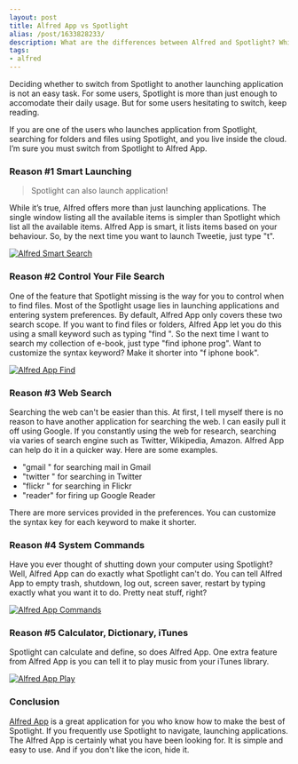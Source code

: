 ```yaml
---
layout: post
title: Alfred App vs Spotlight
alias: /post/1633828233/‎
description: What are the differences between Alfred and Spotlight? Which one is better?
tags:
- alfred
---
```

Deciding whether to switch from Spotlight to another launching application is not an easy task. For some users, Spotlight is more than just enough to accomodate their daily usage. But for some users hesitating to switch, keep reading.

If you are one of the users who launches application from Spotlight, searching for folders and files using Spotlight, and you live inside the cloud. I’m sure you must switch from Spotlight to Alfred App.

<!--more-->

### Reason #1 Smart Launching

> Spotlight can also launch application!

While it’s true, Alfred offers more than just launching applications. The single window listing all the available items is simpler than Spotlight which list all the available items. Alfred App is smart, it lists items based on your behaviour. So, by the next time you want to launch Tweetie, just type "t".

[ ![Alfred Smart Search][img1] ](http://images.sayzlim.net/2010/11/alfred_apps.jpg "Alfred Smart Search")

[img1]: http://images.sayzlim.net/2010/11/alfred_apps.jpg "Alfred Smart Search"

### Reason #2 Control Your File Search
One of the feature that Spotlight missing is the way for you to control when to find files. Most of the Spotlight usage lies in launching applications and entering system preferences. By default, Alfred App only covers these two search scope. If you want to find files or folders, Alfred App let you do this using a small keyword such as typing "find <keyword>". So the next time I want to search my collection of e-book, just type "find iphone prog". Want to customize the syntax keyword? Make it shorter into "f iphone book".

[ ![Alfred App Find][img2] ](http://images.sayzlim.net/2010/11/alfred_find.jpg "Alfred App Find")

[img2]: http://images.sayzlim.net/2010/11/alfred_find.jpg "Alfred App Find"

### Reason #3 Web Search
Searching the web can't be easier than this. At first, I tell myself there is no reason to have another application for searching the web. I can easily pull it off using Google. If you constantly using the web for research, searching via varies of search engine such as Twitter, Wikipedia, Amazon. Alfred App can help do it in a quicker way. Here are some examples.

- "gmail <keyword>" for searching mail in Gmail
- "twitter <keyword>" for searching in Twitter
- "flickr <keyword>" for searching in Flickr
- "reader" for firing up Google Reader

There are more services provided in the preferences. You can customize the syntax key for each keyword to make it shorter.

### Reason #4 System Commands
Have you ever thought of shutting down your computer using Spotlight? Well, Alfred App can do exactly what Spotlight can't do. You can tell Alfred App to empty trash, shutdown, log out, screen saver, restart by typing exactly what you want it to do. Pretty neat stuff, right?

[ ![Alfred App Commands][img4] ](http://images.sayzlim.net/2010/11/alfred_commands.jpg "Alfred App Commands")

[img4]: http://images.sayzlim.net/2010/11/alfred_commands.jpg "Alfred App Commands"

### Reason #5 Calculator, Dictionary, iTunes
Spotlight can calculate and define, so does Alfred App. One extra feature from Alfred App is you can tell it to play music from your iTunes library.

[ ![Alfred App Play][img5] ](http://images.sayzlim.net/2010/11/alfred_play.jpg "Alfred App Play")

[img5]: http://images.sayzlim.net/2010/11/alfred_play.jpg "Alfred App Play"

### Conclusion
[Alfred App](http://www.alfredapp.com/ "Alfred App - Productivity App for Mac OS X") is a great application for you who know how to make the best of Spotlight. If you frequently use Spotlight to navigate, launching applications. The Alfred App is certainly what you have been looking for. It is simple and easy to use. And if you don't like the icon, hide it.